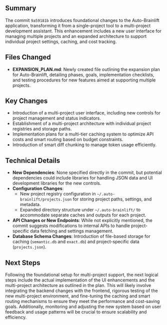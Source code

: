 ## Summary
The commit `9a59181b` introduces foundational changes to the Auto-Brainlift application, transforming it from a single-project tool to a multi-project development assistant. This enhancement includes a new user interface for managing multiple projects and an expanded architecture to support individual project settings, caching, and cost tracking.

## Files Changed
- **EXPANSION_PLAN.md**: Newly created file outlining the expansion plan for Auto-Brainlift, detailing phases, goals, implementation checklists, and testing procedures for new features aimed at supporting multiple projects.

## Key Changes
- Introduction of a multi-project user interface, including new controls for project management and status indicators.
- Establishment of a multi-project architecture with individual project registries and storage paths.
- Implementation plans for a multi-tier caching system to optimize API costs and smart routing based on budget constraints.
- Introduction of smart diff chunking to manage token usage efficiently.

## Technical Details
- **New Dependencies**: None specified directly in the commit, but potential dependencies could include libraries for handling JSON data and UI development libraries for the new controls.
- **Configuration Changes**:
  - New project registry configuration in `~/.auto-brainlift/projects.json` for storing project paths, settings, and metadata.
  - Expanded directory structure under `~/.auto-brainlift/` to accommodate separate caches and outputs for each project.
- **API Changes or New Endpoints**: While not explicitly mentioned, the commit suggests modifications to internal APIs to handle project-specific data fetching and settings management.
- **Database Schema Changes**: Introduction of file-based storage for caching (`semantic.db` and `exact.db`) and project-specific data (`projects.json`).

## Next Steps
Following the foundational setup for multi-project support, the next logical steps include the actual implementation of the UI enhancements and the multi-project architecture as outlined in the plan. This will likely involve integrating the backend changes with the frontend, rigorous testing of the new multi-project environment, and fine-tuning the caching and smart routing mechanisms to ensure they meet the performance and cost-saving goals. Additionally, monitoring and adjusting the new system based on user feedback and usage patterns will be crucial to ensure scalability and efficiency.